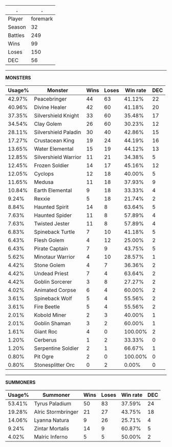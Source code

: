 .|.
|-|-
Player|foremark
Season|32
Battles|249
Wins|99
Loses|150
DEC|56

---
**MONSTERS**

Usage%|Monster|Wins|Loses|Win rate|DEC|
-|-|-|-|-|-|
42.97%|Peacebringer|44|63|41.12%|22|
40.96%|Divine Healer|42|60|41.18%|20|
37.35%|Silvershield Knight|33|60|35.48%|17|
34.54%|Clay Golem|26|60|30.23%|12|
28.11%|Silvershield Paladin|30|40|42.86%|15|
17.27%|Crustacean King|19|24|44.19%|16|
13.65%|Water Elemental|15|19|44.12%|13|
12.85%|Silvershield Warrior|11|21|34.38%|5|
12.45%|Frozen Soldier|14|17|45.16%|12|
12.05%|Cyclops|12|18|40.00%|5|
11.65%|Medusa|11|18|37.93%|9|
10.84%|Earth Elemental|9|18|33.33%|4|
9.24%|Rexxie|5|18|21.74%|2|
8.84%|Haunted Spirit|14|8|63.64%|5|
7.63%|Haunted Spider|11|8|57.89%|4|
7.63%|Twisted Jester|11|8|57.89%|4|
6.83%|Spineback Turtle|7|10|41.18%|5|
6.43%|Flesh Golem|4|12|25.00%|2|
6.43%|Pirate Captain|7|9|43.75%|5|
5.62%|Minotaur Warrior|4|10|28.57%|1|
4.42%|Stone Golem|4|7|36.36%|2|
4.42%|Undead Priest|7|4|63.64%|2|
4.42%|Goblin Sorcerer|3|8|27.27%|2|
4.02%|Animated Corpse|6|4|60.00%|2|
3.61%|Spineback Wolf|5|4|55.56%|2|
3.61%|Fire Beetle|5|4|55.56%|2|
2.01%|Kobold Miner|2|3|40.00%|1|
2.01%|Goblin Shaman|3|2|60.00%|1|
1.61%|Giant Roc|4|0|100.00%|2|
1.20%|Cerberus|1|2|33.33%|0|
1.20%|Serpentine Soldier|2|1|66.67%|1|
0.80%|Pit Ogre|2|0|100.00%|0|
0.80%|Stonesplitter Orc|0|2|0.00%|0|

---
**SUMMONERS**

Usage%|Summoner|Wins|Loses|Win rate|DEC|
-|-|-|-|-|-|
53.41%|Tyrus Paladium|50|83|37.59%|24|
19.28%|Alric Stormbringer|21|27|43.75%|18|
14.06%|Lyanna Natura|9|26|25.71%|4|
9.24%|Zintar Mortalis|14|9|60.87%|5|
4.02%|Malric Inferno|5|5|50.00%|2|
